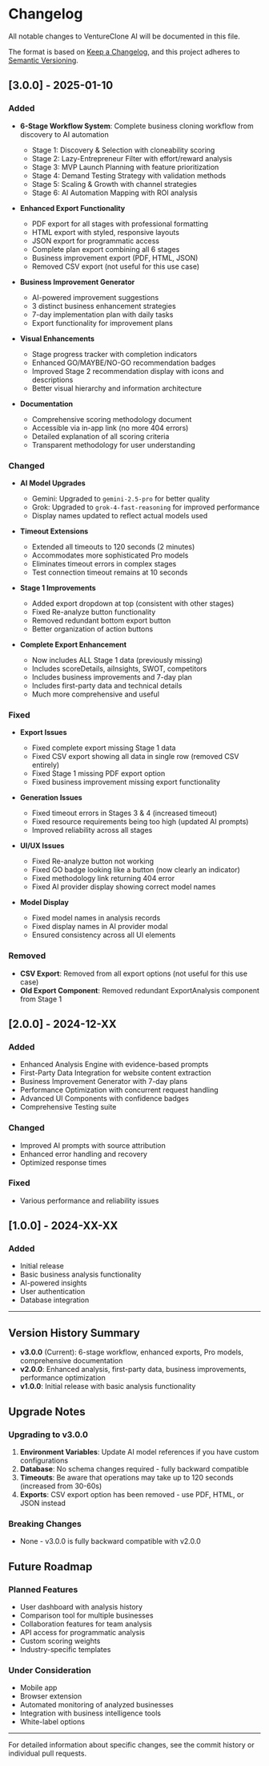 # Changelog

All notable changes to VentureClone AI will be documented in this file.

The format is based on [Keep a Changelog](https://keepachangelog.com/en/1.0.0/),
and this project adheres to [Semantic Versioning](https://semver.org/spec/v2.0.0.html).

## [3.0.0] - 2025-01-10

### Added
- **6-Stage Workflow System**: Complete business cloning workflow from discovery to AI automation
  - Stage 1: Discovery & Selection with cloneability scoring
  - Stage 2: Lazy-Entrepreneur Filter with effort/reward analysis
  - Stage 3: MVP Launch Planning with feature prioritization
  - Stage 4: Demand Testing Strategy with validation methods
  - Stage 5: Scaling & Growth with channel strategies
  - Stage 6: AI Automation Mapping with ROI analysis

- **Enhanced Export Functionality**
  - PDF export for all stages with professional formatting
  - HTML export with styled, responsive layouts
  - JSON export for programmatic access
  - Complete plan export combining all 6 stages
  - Business improvement export (PDF, HTML, JSON)
  - Removed CSV export (not useful for this use case)

- **Business Improvement Generator**
  - AI-powered improvement suggestions
  - 3 distinct business enhancement strategies
  - 7-day implementation plan with daily tasks
  - Export functionality for improvement plans

- **Visual Enhancements**
  - Stage progress tracker with completion indicators
  - Enhanced GO/MAYBE/NO-GO recommendation badges
  - Improved Stage 2 recommendation display with icons and descriptions
  - Better visual hierarchy and information architecture

- **Documentation**
  - Comprehensive scoring methodology document
  - Accessible via in-app link (no more 404 errors)
  - Detailed explanation of all scoring criteria
  - Transparent methodology for user understanding

### Changed
- **AI Model Upgrades**
  - Gemini: Upgraded to `gemini-2.5-pro` for better quality
  - Grok: Upgraded to `grok-4-fast-reasoning` for improved performance
  - Display names updated to reflect actual models used

- **Timeout Extensions**
  - Extended all timeouts to 120 seconds (2 minutes)
  - Accommodates more sophisticated Pro models
  - Eliminates timeout errors in complex stages
  - Test connection timeout remains at 10 seconds

- **Stage 1 Improvements**
  - Added export dropdown at top (consistent with other stages)
  - Fixed Re-analyze button functionality
  - Removed redundant bottom export button
  - Better organization of action buttons

- **Complete Export Enhancement**
  - Now includes ALL Stage 1 data (previously missing)
  - Includes scoreDetails, aiInsights, SWOT, competitors
  - Includes business improvements and 7-day plan
  - Includes first-party data and technical details
  - Much more comprehensive and useful

### Fixed
- **Export Issues**
  - Fixed complete export missing Stage 1 data
  - Fixed CSV export showing all data in single row (removed CSV entirely)
  - Fixed Stage 1 missing PDF export option
  - Fixed business improvement missing export functionality

- **Generation Issues**
  - Fixed timeout errors in Stages 3 & 4 (increased timeout)
  - Fixed resource requirements being too high (updated AI prompts)
  - Improved reliability across all stages

- **UI/UX Issues**
  - Fixed Re-analyze button not working
  - Fixed GO badge looking like a button (now clearly an indicator)
  - Fixed methodology link returning 404 error
  - Fixed AI provider display showing correct model names

- **Model Display**
  - Fixed model names in analysis records
  - Fixed display names in AI provider modal
  - Ensured consistency across all UI elements

### Removed
- **CSV Export**: Removed from all export options (not useful for this use case)
- **Old Export Component**: Removed redundant ExportAnalysis component from Stage 1

## [2.0.0] - 2024-12-XX

### Added
- Enhanced Analysis Engine with evidence-based prompts
- First-Party Data Integration for website content extraction
- Business Improvement Generator with 7-day plans
- Performance Optimization with concurrent request handling
- Advanced UI Components with confidence badges
- Comprehensive Testing suite

### Changed
- Improved AI prompts with source attribution
- Enhanced error handling and recovery
- Optimized response times

### Fixed
- Various performance and reliability issues

## [1.0.0] - 2024-XX-XX

### Added
- Initial release
- Basic business analysis functionality
- AI-powered insights
- User authentication
- Database integration

---

## Version History Summary

- **v3.0.0** (Current): 6-stage workflow, enhanced exports, Pro models, comprehensive documentation
- **v2.0.0**: Enhanced analysis, first-party data, business improvements, performance optimization
- **v1.0.0**: Initial release with basic analysis functionality

## Upgrade Notes

### Upgrading to v3.0.0

1. **Environment Variables**: Update AI model references if you have custom configurations
2. **Database**: No schema changes required - fully backward compatible
3. **Timeouts**: Be aware that operations may take up to 120 seconds (increased from 30-60s)
4. **Exports**: CSV export option has been removed - use PDF, HTML, or JSON instead

### Breaking Changes

- None - v3.0.0 is fully backward compatible with v2.0.0

## Future Roadmap

### Planned Features
- User dashboard with analysis history
- Comparison tool for multiple businesses
- Collaboration features for team analysis
- API access for programmatic analysis
- Custom scoring weights
- Industry-specific templates

### Under Consideration
- Mobile app
- Browser extension
- Automated monitoring of analyzed businesses
- Integration with business intelligence tools
- White-label options

---

For detailed information about specific changes, see the commit history or individual pull requests.

